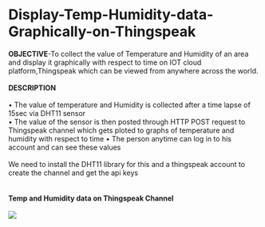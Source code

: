 # Display-Temp-Humidity-data-Graphically-on-Thingspeak

<b>OBJECTIVE</b>-To collect the value of Temperature and Humidity of an area and display it graphically with respect to time on IOT cloud platform,Thingspeak which can be viewed from anywhere across the world.<br><br>
<b>DESCRIPTION</b><br><br>
•	The value of temperature and Humidity is collected after a time lapse of 15sec via DHT11 sensor <br>
•	The value of the sensor is then posted through HTTP POST request to Thingspeak channel which gets ploted to graphs of temperature and humidity with respect to time
• The person anytime can log in to his account and can see these values <br><br>
We need to install the DHT11 library for this and a thingspeak account to create the channel and get the api keys<br><br><br>
<b>Temp and Humidity data on Thingspeak Channel</b><br><br>
<img src="https://cloud.githubusercontent.com/assets/23056679/20391926/9a4c27b6-acfb-11e6-8f58-25a141bcfad2.jpg">




